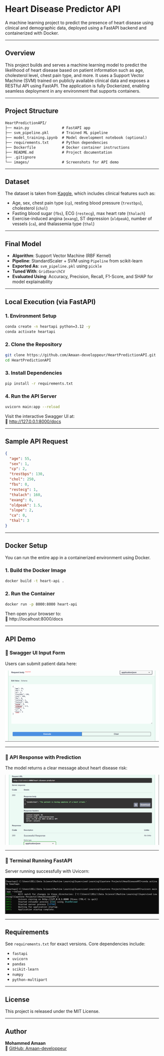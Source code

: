 # Heart Disease Predictor API

A machine learning project to predict the presence of heart disease using clinical and demographic data, deployed using a FastAPI backend and containerized with Docker.

---

## Overview

This project builds and serves a machine learning model to predict the likelihood of heart disease based on patient information such as age, cholesterol level, chest pain type, and more. It uses a Support Vector Machine (SVM) trained on publicly available clinical data and exposes a RESTful API using FastAPI. The application is fully Dockerized, enabling seamless deployment in any environment that supports containers.

---

## Project Structure

```
HeartPredictionAPI/
├── main.py               # FastAPI app
├── svm_pipeline.pkl      # Trained ML pipeline
├── model_training.ipynb  # Model development notebook (optional)
├── requirements.txt      # Python dependencies
├── Dockerfile            # Docker container instructions
├── README.md             # Project documentation
├── .gitignore
└── images/               # Screenshots for API demo
```

---

## Dataset

The dataset is taken from [Kaggle](https://www.kaggle.com/datasets/johnsmith88/heart-disease-dataset), which includes clinical features such as:

- Age, sex, chest pain type (`cp`), resting blood pressure (`trestbps`), cholesterol (`chol`)
- Fasting blood sugar (`fbs`), ECG (`restecg`), max heart rate (`thalach`)
- Exercise-induced angina (`exang`), ST depression (`oldpeak`), number of vessels (`ca`), and thalassemia type (`thal`)

---

## Final Model

- **Algorithm**: Support Vector Machine (RBF Kernel)
- **Pipeline**: StandardScaler + SVM using `Pipeline` from scikit-learn
- **Exported As**: `svm_pipeline.pkl` using `pickle`
- **Tuned With**: `GridSearchCV`
- **Evaluated Using**: Accuracy, Precision, Recall, F1-Score, and SHAP for model explainability

---

## Local Execution (via FastAPI)

### 1. Environment Setup

```bash
conda create -n heartapi python=3.12 -y
conda activate heartapi
```

### 2. Clone the Repository

```bash
git clone https://github.com/Amaan-developpeur/HeartPredictionAPI.git
cd HeartPredictionAPI
```

### 3. Install Dependencies

```bash
pip install -r requirements.txt
```

### 4. Run the API Server

```bash
uvicorn main:app --reload
```

Visit the interactive Swagger UI at:  
📎 http://127.0.0.1:8000/docs

---

## Sample API Request

```json
{
  "age": 55,
  "sex": 1,
  "cp": 2,
  "trestbps": 130,
  "chol": 250,
  "fbs": 0,
  "restecg": 1,
  "thalach": 160,
  "exang": 0,
  "oldpeak": 1.5,
  "slope": 2,
  "ca": 0,
  "thal": 3
}
```

---

## Docker Setup

You can run the entire app in a containerized environment using Docker.

### 1. Build the Docker Image

```bash
docker build -t heart-api .
```

### 2. Run the Container

```bash
docker run -p 8000:8000 heart-api
```

Then open your browser to:  
📎 http://localhost:8000/docs

---

## API Demo

### 🔹 Swagger UI Input Form

Users can submit patient data here:

![Swagger Input](images/swagger-input.png)

---

### 🔹 API Response with Prediction

The model returns a clear message about heart disease risk:

![Prediction Output](images/prediction-output.png)

---

### 🔹 Terminal Running FastAPI

Server running successfully with Uvicorn:

![Uvicorn Terminal](images/uvicorn-terminal.png)

---

## Requirements

See `requirements.txt` for exact versions. Core dependencies include:

- `fastapi`
- `uvicorn`
- `pandas`
- `scikit-learn`
- `numpy`
- `python-multipart`

---

## License

This project is released under the MIT License.

---

## Author

**Mohammed Amaan**  
📎 [GitHub: Amaan-developpeur](https://github.com/Amaan-developpeur)
